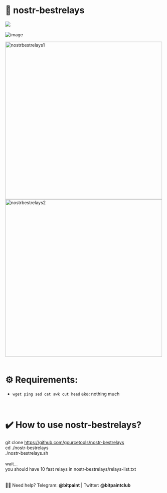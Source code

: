 # <b>🍩 nostr-bestrelays</b><br>
<img src="https://img.shields.io/badge/License-MIT-orange.svg"> <br> <br>
![image]()

 <img src="https://user-images.githubusercontent.com/120996278/213574844-85610c60-4e2e-4b55-a25e-4d501ee43ffe.png" alt="nostrbestrelays1" width="500px"><br>
 <img src="https://user-images.githubusercontent.com/120996278/213575194-bfed52c5-21d7-4c20-b684-133c779442a1.png" alt="nostrbestrelays2" width="500px"> <br> <br>



# <b>⚙️ Requirements:</b><br>
- `wget ping sed cat awk cut head` aka: nothing much  <br>
<br>

# <b>✔️ How to use nostr-bestrelays?</b><br>
git clone https://github.com/gourcetools/nostr-bestrelays<br>
cd ./nostr-bestrelays<br>
./nostr-bestrelays.sh<br>
<br>
wait...<br>
you should have 10 fast relays in nostr-bestrelays/relays-list.txt<br>
<br>
<br>
🙋‍♂️ Need help? Telegram: <b>@bitpaint</b> | Twitter: <b>@bitpaintclub<br></b>
